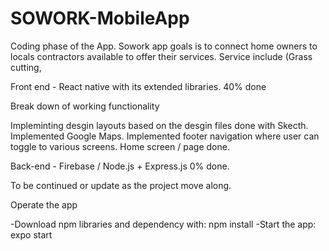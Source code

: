 # SOWORK-MobileApp
Coding phase of the App. 
Sowork app goals is to connect home owners to locals contractors available to offer their services. Service include (Grass cutting, 

Front end - React native with its extended libraries.
40% done 

Break down of working functionality

Impleminting desgin layouts based on the desgin files done with Skecth.
Implemented Google Maps. 
Implemented footer navigation where user can toggle to various screens. 
Home screen / page done.

Back-end - Firebase / Node.js + Express.js
0% done.

To be continued or update as the project move along.


Operate the app

-Download npm libraries and dependency with: npm install
-Start the app: expo start
